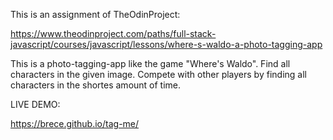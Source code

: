 This is an assignment of TheOdinProject:

https://www.theodinproject.com/paths/full-stack-javascript/courses/javascript/lessons/where-s-waldo-a-photo-tagging-app

This is a photo-tagging-app like the game "Where's Waldo". Find all characters in the given image. Compete with other players by finding all characters in the shortes amount of time.

LIVE DEMO:

https://brece.github.io/tag-me/
